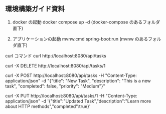 ## 環境構築ガイド資料

1. docker の起動
   docker compose up -d (docker-compose のあるフォルダ直下)

2. アプリケーションの起動
   mvnw.cmd spring-boot:run (mvnw のあるフォルダ直下)

curl コマンド
curl http://localhost:8080/api/tasks

curl -X DELETE http://localhost:8080/api/tasks/1

curl -X POST http://localhost:8080/api/tasks -H "Content-Type: application/json" -d "{\"title\": \"New Task\", \"description\": \"This is a new task\", \"completed\": false, \"priority\": \"Medium\"}"

curl -X PUT http://localhost:8080/api/tasks/1 -H "Content-Type: application/json" -d '{"title":"Updated Task","description":"Learn more about HTTP methods","completed":true}'
